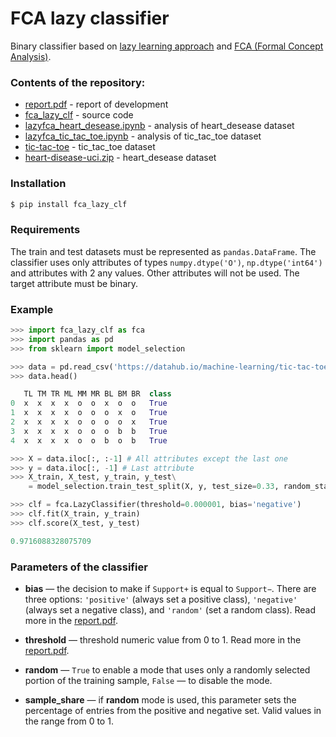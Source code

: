 # FCA lazy classifier

Binary classifier based on [lazy learning approach](https://en.wikipedia.org/wiki/Lazy_learning) and [FCA (Formal Concept Analysis)](https://en.wikipedia.org/wiki/Formal_concept_analysis).

### Contents of the repository:

* [report.pdf](report.pdf) - report of development
* [fca_lazy_clf](fca_lazy_clf) - source code
* [lazyfca_heart_desease.ipynb](lazyfca_heart_desease.ipynb) - analysis of heart_desease dataset 
* [lazyfca_tic_tac_toe.ipynb](lazyfca_tic_tac_toe.ipynb) - analysis of tic_tac_toe dataset 
* [tic-tac-toe](tic-tac-toe) - tic_tac_toe dataset
* [heart-disease-uci.zip](heart-disease-uci.zip) - heart_desease dataset

### Installation

```sh
$ pip install fca_lazy_clf
```

###  Requirements

The train and test datasets must be represented as ```pandas.DataFrame```. The classifier uses only attributes of types ```numpy.dtype('O')```, ```np.dtype('int64')``` and attributes with 2 any values. Other attributes will not be used. The target attribute must be binary.

### Example

```python
>>> import fca_lazy_clf as fca
>>> import pandas as pd
>>> from sklearn import model_selection

>>> data = pd.read_csv('https://datahub.io/machine-learning/tic-tac-toe-endgame/r/tic-tac-toe.csv')
>>> data.head()

   TL TM TR ML MM MR BL BM BR  class
0  x  x  x  x  o  o  x  o  o   True
1  x  x  x  x  o  o  o  x  o   True
2  x  x  x  x  o  o  o  o  x   True
3  x  x  x  x  o  o  o  b  b   True
4  x  x  x  x  o  o  b  o  b   True

>>> X = data.iloc[:, :-1] # All attributes except the last one
>>> y = data.iloc[:, -1] # Last attribute
>>> X_train, X_test, y_train, y_test\
    = model_selection.train_test_split(X, y, test_size=0.33, random_state=0)

>>> clf = fca.LazyClassifier(threshold=0.000001, bias='negative')
>>> clf.fit(X_train, y_train)
>>> clf.score(X_test, y_test)

0.9716088328075709
```

### Parameters of the classifier

* __bias__ — the decision to make if ```Support+``` is equal to ```Support−```. There are three options: ```'positive'``` (always set a positive class), ```'negative'``` (always set a negative class), and ```'random'``` (set a random class). Read more in the [report.pdf](report.pdf).
* __threshold__ — threshold numeric value from 0 to 1. Read more in the [report.pdf](report.pdf).

* __random__ — ```True``` to enable a mode that uses only a randomly selected portion of the training sample, ```False``` — to disable the mode.
* __sample_share__ — if __random__ mode is used, this parameter sets the percentage of entries from the positive and negative set. Valid values in the range from 0 to 1.
